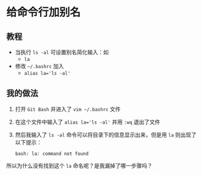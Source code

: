 # 给命令行加别名

## 教程

- 当执行 `ls -al` 可设置别名简化输入：如
  - `la`
- 修改 `~/.bashrc` 加入
  - `alias la='ls -al'`



## 我的做法

1. 打开 `Git Bash` 并进入了 `vim ~/.bashrc` 文件

2. 在这个文件中输入了 `alias la='ls -al'` 并用 `:wq` 退出了文件 

3. 然后我输入了 `ls -al` 命令可以将目录下的信息显示出来，但是用 `la` 则出现了以下提示：

   ```
   bash: la: command not found
   ```

所以为什么没有找到这个 `la` 命名呢？是我漏掉了哪一步骤吗？

